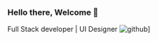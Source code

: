 ### Hello there, Welcome 👋

<!--
**Jlassiezzeddine/Jlassiezzeddine** is a ✨ _special_ ✨ repository because its `README.md` (this file) appears on your GitHub profile.

Here are some ideas to get you started:

-->
Full Stack developer | UI Designer 
![github](https://img.shields.io/badge/GitHub-000000?style=for-the-badge&logo=GitHub&logoColor=white)]


